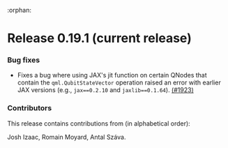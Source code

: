 :orphan:

# Release 0.19.1 (current release)

<h3>Bug fixes</h3>

* Fixes a bug where using JAX's jit function on certain QNodes that contain
  the `qml.QubitStateVector` operation raised an error with earlier JAX
  versions (e.g., `jax==0.2.10` and `jaxlib==0.1.64`).
  [(#1923)](https://github.com/PennyLaneAI/pennylane/pull/1923)

<h3>Contributors</h3>

This release contains contributions from (in alphabetical order):

Josh Izaac, Romain Moyard, Antal Száva.
